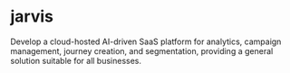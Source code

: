 # jarvis
Develop a cloud-hosted AI-driven SaaS platform for analytics, campaign management, journey creation, and segmentation, providing a general solution suitable for all businesses.
